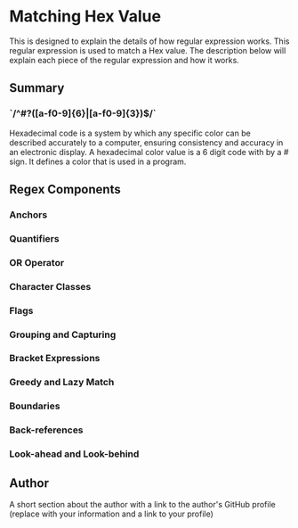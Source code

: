 <h1> Matching Hex Value </h1>

<p> This is designed to explain the details of how regular expression works. This regular expression is used to match a Hex value. The description below will explain each piece of the regular expression and how it works.
</p>


<h2>Summary </h2>
<h3> `/^#?([a-f0-9]{6}|[a-f0-9]{3})$/` </h3>
<p> Hexadecimal code is a system by which any specific color can be described accurately to a computer, ensuring consistency and accuracy in an electronic display. A hexadecimal color value is a 6 digit code with by a # sign. It defines a color that is used in a program. </p>

<h2> Regex Components </h2>

### Anchors

### Quantifiers

### OR Operator

### Character Classes

### Flags

### Grouping and Capturing

### Bracket Expressions

### Greedy and Lazy Match

### Boundaries

### Back-references

### Look-ahead and Look-behind

## Author

A short section about the author with a link to the author's GitHub profile (replace with your information and a link to your profile)
